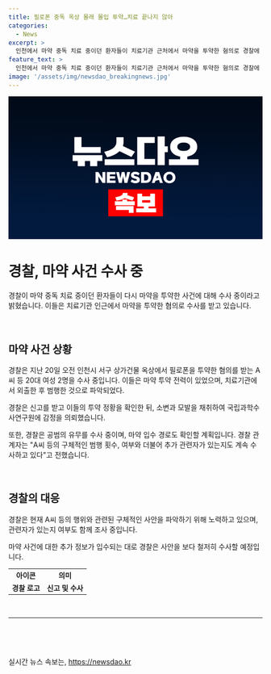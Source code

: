 ```yaml
---
title: 필로폰 중독 옥상 몰래 몰입 투약…치료 끝나지 않아
categories:
  - News
excerpt: >
  인천에서 마약 중독 치료 중이던 환자들이 치료기관 근처에서 마약을 투약한 혐의로 경찰에 붙잡혀 수사 중이다. 향정 혐의로 20대 여성 2명이 조사를 받고 있으며, 마약 투약 전력이 있는 이들의 소변과 모발을 조사 중이다. 또한 공범과 마약 입수 경로에 대한 수사도 예정되어 있다고 밝혔다. A씨 등의 구체적인 범행 내용과 추가 관련자 유무에 대해서도 추가 조사 중이라고 전했다.
feature_text: >
  인천에서 마약 중독 치료 중이던 환자들이 치료기관 근처에서 마약을 투약한 혐의로 경찰에 붙잡혀 수사 중이다. 향정 혐의로 20대 여성 2명이 조사를 받고 있으며, 마약 투약 전력이 있는 이들의 소변과 모발을 조사 중이다. 또한 공범과 마약 입수 경로에 대한 수사도 예정되어 있다고 밝혔다. A씨 등의 구체적인 범행 내용과 추가 관련자 유무에 대해서도 추가 조사 중이라고 전했다.
image: '/assets/img/newsdao_breakingnews.jpg'
---
```


<p><img src="/assets/img/newsdao_breakingnews.jpg" alt="pcversion 속보" /></p>

<h1>경찰, 마약 사건 수사 중</h1>

<p data-ke-size="size16">경찰이 마약 중독 치료 중이던 환자들이 다시 마약을 투약한 사건에 대해 수사 중이라고 밝혔습니다. 이들은 치료기관 인근에서 마약을 투약한 혐의로 수사를 받고 있습니다.</p>

<p data-ke-size="size16">&nbsp;</p>

<h2>마약 사건 상황</h2>

<p data-ke-size="size16">경찰은 지난 20일 오전 인천시 서구 상가건물 옥상에서 필로폰을 투약한 혐의를 받는 A씨 등 20대 여성 2명을 수사 중입니다. 이들은 마약 투약 전력이 있었으며, 치료기관에서 외출한 후 범행한 것으로 파악되었다.</p>

<p data-ke-size="size16">경찰은 신고를 받고 이들의 투약 정황을 확인한 뒤, 소변과 모발을 채취하여 국립과학수사연구원에 감정을 의뢰했습니다.</p>

<p data-ke-size="size16">또한, 경찰은 공범의 유무를 수사 중이며, 마약 입수 경로도 확인할 계획입니다. 경찰 관계자는 "A씨 등의 구체적인 범행 횟수, 여부와 더불어 추가 관련자가 있는지도 계속 수사하고 있다"고 전했습니다.</p>

<p data-ke-size="size16">&nbsp;</p>

<h2>경찰의 대응</h2>

<p data-ke-size="size16">경찰은 현재 A씨 등의 행위와 관련된 구체적인 사안을 파악하기 위해 노력하고 있으며, 관련자가 있는지 여부도 함께 조사 중입니다.</p>

<p data-ke-size="size16">마약 사건에 대한 추가 정보가 입수되는 대로 경찰은 사안을 보다 철저히 수사할 예정입니다.</p>

<table>
   <tbody>
      <tr>
         <td style="text-align: center; height: 17px;"><b>아이콘</b></td>
         <td style="text-align: center; height: 17px;"><b>의미</b></td>
      </tr>
      <tr>
         <td style="text-align: center; height: 17px;"><b>경찰 로고</b></td>
         <td style="text-align: center; height: 17px;"><b>신고 및 수사</b></td>
      </tr>
   </tbody>
</table>

<p data-ke-size="size16">&nbsp;</p>

<hr>

<p data-ke-size="size16">&nbsp;</p>

<p data-ke-size="size16">&nbsp;</p>
실시간 뉴스 속보는, <a href="https://newsdao.kr" rel="dofollow">https://newsdao.kr</a>


